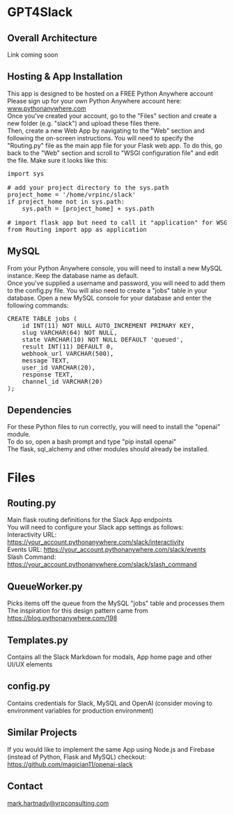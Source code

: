 # GPT4Slack

## Overall Architecture
Link coming soon

## Hosting & App Installation
This app is designed to be hosted on a FREE Python Anywhere account <br/>
Please sign up for your own Python Anywhere account here: www.pythonanywhere.com <br/>
Once you've created your account, go to the "Files" section and create a new folder (e.g. "slack") and upload these files there. <br/>
Then, create a new Web App by navigating to the "Web" section and following the on-screen instructions. You will need to specify the "Routing.py" file as the main app file for your Flask web app. To do this, go back to the "Web" section and scroll to "WSGI configuration file" and edit the file. Make sure it looks like this:
<pre>
import sys

# add your project directory to the sys.path
project_home = '/home/vrpinc/slack'
if project_home not in sys.path:
    sys.path = [project_home] + sys.path

# import flask app but need to call it "application" for WSGI to work
from Routing import app as application  
</pre>

## MySQL
From your Python Anywhere console, you will need to install a new MySQL instance. Keep the database name as default. <br/>
Once you've supplied a username and password, you will need to add them to the config.py file.
You will also need to create a "jobs" table in your database.
Open a new MySQL console for your database and enter the following commands:
<pre>CREATE TABLE jobs (
    id INT(11) NOT NULL AUTO_INCREMENT PRIMARY KEY,
    slug VARCHAR(64) NOT NULL,
    state VARCHAR(10) NOT NULL DEFAULT 'queued',
    result INT(11) DEFAULT 0,
    webhook_url VARCHAR(500),
    message TEXT,
    user_id VARCHAR(20),
    response TEXT,
    channel_id VARCHAR(20)
);</pre>


## Dependencies
For these Python files to run correctly, you will need to install the "openai" module. </br>
To do so, open a bash prompt and type "pip install openai" </br>
The flask, sql_alchemy and other modules should already be installed.

# Files

## Routing.py
Main flask routing definitions for the Slack App endpoints <br/>
You will need to configure your Slack app settings as follows: <br/>
Interactivity URL: https://your_account.pythonanywhere.com/slack/interactivity <br/>
Events URL: https://your_account.pythonanywhere.com/slack/events <br/>
Slash Command: https://your_account.pythonanywhere.com/slack/slash_command 

## QueueWorker.py
Picks items off the queue from the MySQL "jobs" table and processes them <br/>
The inspiration for this design pattern came from https://blog.pythonanywhere.com/198

## Templates.py
Contains all the Slack Markdown for modals, App home page and other UI/UX elements

## config.py
Contains credentials for Slack, MySQL and OpenAI (consider moving to environment variables for production environment)

## Similar Projects
If you would like to implement the same App using Node.js and Firebase (instead of Python, Flask and MySQL) checkout:
https://github.com/magician11/openai-slack

## Contact
mark.hartnady@vrpconsulting.com
